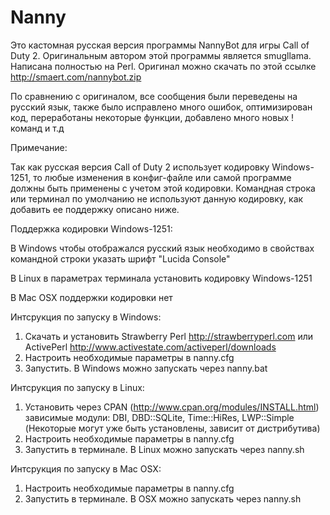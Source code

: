 Nanny
========
Это кастомная русская версия программы NannyBot для игры Call of Duty 2. Оригинальным автором этой программы является smugllama. Написана полностью на Perl.
Оригинал можно скачать по этой ссылке http://smaert.com/nannybot.zip

По сравнению с оригиналом, все сообщения были переведены на русский язык,
также было исправлено много ошибок, оптимизирован код, переработаны некоторые функции, добавлено много новых !команд и т.д

Примечание:

Так как русская версия Call of Duty 2 использует кодировку Windows-1251, то любые изменения в конфиг-файле
или самой программе должны быть применены с учетом этой кодировки. Командная строка или терминал по умолчанию
не используют данную кодировку, как добавить ее поддержку описано ниже.

Поддержка кодировки Windows-1251:

В Windows чтобы отображался русский язык необходимо в свойствах командной строки указать шрифт "Lucida Console"

В Linux в параметрах терминала установить кодировку Windows-1251

В Mac OSX поддержки кодировки нет

Интсрукция по запуску в Windows:

1. Скачать и установить Strawberry Perl http://strawberryperl.com или ActivePerl http://www.activestate.com/activeperl/downloads
2. Настроить необходимые параметры в nanny.cfg
3. Запустить. В Windows можно запускать через nanny.bat

Интсрукция по запуску в Linux:

1. Установить через CPAN (http://www.cpan.org/modules/INSTALL.html) зависимые модули: DBI, DBD::SQLite, Time::HiRes, LWP::Simple (Некоторые могут уже быть установлены, зависит от дистрибутива)
2. Настроить необходимые параметры в nanny.cfg
3. Запустить в терминале. В Linux можно запускать через nanny.sh

Интсрукция по запуску в Mac OSX:

1. Настроить необходимые параметры в nanny.cfg
2. Запустить в терминале. В OSX можно запускать через nanny.sh
